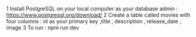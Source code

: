 1 Install PostgreSQL on your local computer as your database admin  : https://www.postgresql.org/download/
2 Create a table called movies  with four columns : id as your primary key  ,title , description , release_date , image
3 To run : npm run dev
